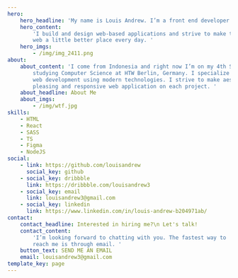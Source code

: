 ```yaml
---
hero:
    hero_headline: 'My name is Louis Andrew. I’m a front end developer '
    hero_content:
        'I build and design web-based applications and strive to make the
        web a little better place every day. '
    hero_imgs:
        - /img/img_2411.png
about:
    about_content: 'I come from Indonesia and right now I’m on my 4th Semester
        studying Computer Science at HTW Berlin, Germany. I specialize in front-end
        web development using modern technologies. I strive to make aesthetically
        pleasing and responsive web application on each project. '
    about_headline: About Me
    about_imgs:
        - /img/wtf.jpg
skills:
    - HTML
    - React
    - SASS
    - TS
    - Figma
    - NodeJS
social:
    - link: https://github.com/louisandrew
      social_key: github
    - social_key: dribbble
      link: https://dribbble.com/louisandrew3
    - social_key: email
      link: louisandrew3@gmail.com
    - social_key: linkedin
      link: https://www.linkedin.com/in/louis-andrew-b204971ab/
contact:
    contact_headline: Interested in hiring me?\n Let's talk!
    contact_content:
        'I’m looking forward to chatting with you. The fastest way to
        reach me is through email. '
    button_text: SEND ME AN EMAIL
    email: louisandrew3@gmail.com
template_key: page
---
```

